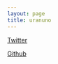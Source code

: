 ```yaml
---
layout: page
title: uranuno
---
```


[Twitter](https://twitter.com/uranuno)

[Github](https://github.com/uranuno)
